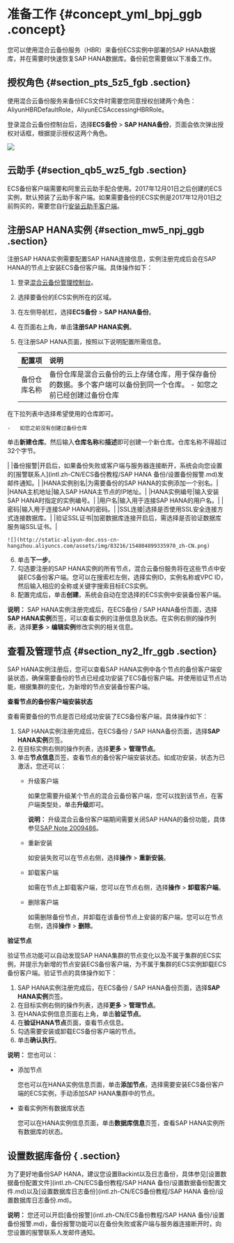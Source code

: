 # 准备工作 {#concept_yml_bpj_ggb .concept}

您可以使用混合云备份服务（HBR）来备份ECS实例中部署的SAP HANA数据库，并在需要时快速恢复SAP HANA数据库。备份前您需要做以下准备工作。

## 授权角色 {#section_pts_5z5_fgb .section}

使用混合云备份服务来备份ECS文件时需要您同意授权创建两个角色：AliyunHBRDefaultRole，AliyunECSAccessingHBRRole。

登录混合云备份控制台后，选择**ECS备份** \> **SAP HANA备份**，页面会依次弹出授权对话框，根据提示授权这两个角色。

![](http://static-aliyun-doc.oss-cn-hangzhou.aliyuncs.com/assets/img/82684/154804899337733_zh-CN.png)

## 云助手 {#section_qb5_wz5_fgb .section}

ECS备份客户端需要和阿里云云助手配合使用。2017年12月01日之后创建的ECS实例，默认预装了云助手客户端。如果需要备份的ECS实例是2017年12月01日之前购买的，需要您自行[安装云助手客户端](../../../../../intl.zh-CN/用户指南/云助手/云助手客户端.md)。

## 注册SAP HANA实例 {#section_mw5_npj_ggb .section}

注册SAP HANA实例需要配置SAP HANA连接信息，实例注册完成后会在SAP HANA的节点上安装ECS备份客户端。具体操作如下：

1.  登录[混合云备份管理控制台](https://hbr.console.aliyun.com)。
2.  选择要备份的ECS实例所在的区域。
3.  在左侧导航栏，选择**ECS备份** \> **SAP HANA备份**。
4.  在页面右上角，单击**注册SAP HANA实例**。
5.  在注册SAP HANA页面，按照以下说明配置所需信息。

    |配置项|说明|
    |:--|:-|
    |备份仓库名称|备份仓库是混合云备份的云上存储仓库，用于保存备份的数据。多个客户端可以备份到同一个仓库。    -   如您之前已经创建过备份仓库

在下拉列表中选择希望使用的仓库即可。

    -   如您之前没有创建过备份仓库

单击**新建仓库**。然后输入**仓库名称**和**描述**即可创建一个新仓库。仓库名称不得超过32个字节。

 |
    |备份报警|开启后，如果备份失败或客户端与服务器连接断开，系统会向您设置的[报警联系人](intl.zh-CN/ECS备份教程/SAP HANA 备份/设置备份报警.md)发邮件通知。|
    |HANA实例别名|为需要备份的SAP HANA的实例添加一个别名。|
    |HANA主机地址|输入SAP HANA主节点的IP地址。|
    |HANA实例编号|输入安装SAP HANA时指定的实例编号。|
    |用户名|输入用于连接SAP HANA的用户名。|
    |密码|输入用于连接SAP HANA的密码。|
    |SSL连接|选择是否使用SSL安全连接方式连接数据库。|
    |验证SSL证书|加密数据库连接开启后，需选择是否验证数据库服务端SSL证书。|

    ![](http://static-aliyun-doc.oss-cn-hangzhou.aliyuncs.com/assets/img/83216/154804899335970_zh-CN.png)

6.  单击**下一步**。
7.  勾选要注册的SAP HANA实例的所有节点，混合云备份服务将在这些节点中安装ECS备份客户端。您可以在搜索栏左侧，选择实例ID，实例名称或VPC ID，然后输入相应的全称或关键字搜索目标ECS实例。
8.  配置完成后，单击**创建**，系统会自动在您选择的ECS实例中安装备份客户端。

**说明：** SAP HANA实例注册完成后，在ECS备份 / SAP HANA备份页面，选择**SAP HANA实例**页签，可以查看实例的注册信息及状态。在实例右侧的操作列表，选择**更多** \> **编辑实例**修改实例的相关信息。

## 查看及管理节点 {#section_ny2_lfr_ggb .section}

SAP HANA实例注册后，您可以查看SAP HANA实例中各个节点的备份客户端安装状态，确保需要备份的节点已经成功安装了ECS备份客户端。并使用验证节点功能，根据集群的变化，为新增的节点安装备份客户端。

**查看节点的备份客户端安装状态**

查看需要备份的节点是否已经成功安装了ECS备份客户端，具体操作如下：

1.  SAP HANA实例注册完成后，在ECS备份 / SAP HANA备份页面，选择**SAP HANA实例**页签。
2.  在目标实例右侧的操作列表，选择**更多** \> **管理节点**。
3.  单击**节点信息**页签，查看节点的备份客户端安装状态。如成功安装，状态为已激活，您还可以：
    -   升级客户端

        如果您需要升级某个节点的混合云备份客户端，您可以找到该节点，在客户端类型处，单击**升级**即可。

        **说明：** 升级混合云备份客户端期间需要关闭SAP HANA的备份功能，具体参见[SAP Note 2009486](https://launchpad.support.sap.com/#/notes/2009486)。

    -   重新安装

        如安装失败可以在节点右侧，选择**操作** \> **重新安装**。

    -   卸载客户端

        如需在节点上卸载客户端，您可以在节点右侧，选择**操作** \> **卸载客户端**。

    -   删除客户端

        如需删除备份节点，并卸载在该备份节点上安装的客户端，您可以在节点右侧，选择**操作** \> **删除**。


**验证节点**

验证节点功能可以自动发现SAP HANA集群的节点变化以及不属于集群的ECS实例，并提示为新增的节点安装ECS备份客户端，为不属于集群的ECS实例卸载ECS备份客户端。验证节点的具体操作如下：

1.  SAP HANA实例注册完成后，在ECS备份 / SAP HANA备份页面，选择**SAP HANA实例**页签。
2.  在目标实例右侧的操作列表，选择**更多** \> **管理节点**。
3.  在HANA实例信息页面右上角，单击**验证节点**。
4.  在**验证HANA节点**页面，查看节点信息。
5.  勾选需要安装或卸载ECS备份客户端的节点。
6.  单击**确认执行**。

**说明：** 您也可以：

-   添加节点

    您也可以在HANA实例信息页面，单击**添加节点**，选择需要安装ECS备份客户端的ECS实例，手动添加SAP HANA集群中的节点。

-   查看实例所有数据库状态

    您可以在HANA实例信息页面，单击**数据库信息**页签，查看SAP HANA实例所有数据库的状态。


## 设置数据库备份 { .section}

为了更好地备份SAP HANA，建议您设置Backint以及日志备份，具体参见[设置数据备份配置文件](intl.zh-CN/ECS备份教程/SAP HANA 备份/设置数据备份配置文件.md)以及[设置数据库日志备份](intl.zh-CN/ECS备份教程/SAP HANA 备份/设置数据库日志备份.md)。

**说明：** 您还可以开启[备份报警](intl.zh-CN/ECS备份教程/SAP HANA 备份/设置备份报警.md)，备份报警功能可以在备份失败或客户端与服务器连接断开时，向您设置的报警联系人发邮件通知。

